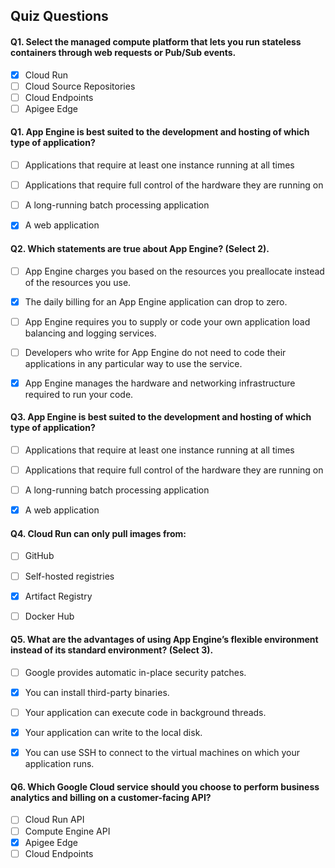 ## Quiz Questions

#### Q1. Select the managed compute platform that lets you run stateless containers through web requests or Pub/Sub events.

- [x] Cloud Run
- [ ] Cloud Source Repositories
- [ ] Cloud Endpoints
- [ ] Apigee Edge

#### Q1. App Engine is best suited to the development and hosting of which type of application?

- [ ] Applications that require at least one instance running at all times
- [ ] Applications that require full control of the hardware they are running on
- [ ] A long-running batch processing application
- [x] A web application


#### Q2. Which statements are true about App Engine? (Select 2).

- [ ] App Engine charges you based on the resources you preallocate instead of the resources you use.
- [x] The daily billing for an App Engine application can drop to zero.
- [ ] App Engine requires you to supply or code your own application load balancing and logging services.
- [ ] Developers who write for App Engine do not need to code their applications in any particular way to use the service.
- [x] App Engine manages the hardware and networking infrastructure required to run your code.


#### Q3. App Engine is best suited to the development and hosting of which type of application?

- [ ] Applications that require at least one instance running at all times
- [ ] Applications that require full control of the hardware they are running on
- [ ] A long-running batch processing application
- [x] A web application


#### Q4. Cloud Run can only pull images from:

- [ ] GitHub
- [ ] Self-hosted registries
- [x] Artifact Registry
- [ ] Docker Hub


#### Q5. What are the advantages of using App Engine’s flexible environment instead of its standard environment? (Select 3).

- [ ] Google provides automatic in-place security patches.
- [x] You can install third-party binaries.
- [ ] Your application can execute code in background threads.
- [x] Your application can write to the local disk.
- [x] You can use SSH to connect to the virtual machines on which your application runs.


#### Q6. Which Google Cloud service should you choose to perform business analytics and billing on a customer-facing API?

- [ ] Cloud Run API
- [ ] Compute Engine API
- [x] Apigee Edge
- [ ] Cloud Endpoints
